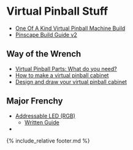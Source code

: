 # Virtual Pinball Stuff

* [One Of A Kind Virtual Pinball Machine Build](https://www.youtube.com/watch?v=0x4MEbPSIqw)
* [Pinscape Build Guide v2](http://mjrnet.org/pinscape/BuildGuideV2/BuildGuide.php)

## Way of the Wrench
* [Virtual Pinball Parts: What do you need?](https://www.youtube.com/watch?v=5Ftgomc1Wqs)
* [How to make a virtual pinball cabinet](https://www.youtube.com/watch?v=JCGUQQAC3vA)
* [Design and draw your virtual pinball cabinet](https://www.youtube.com/watch?v=APAG74I7g0M)

## Major Frenchy
* [Addressable LED (RGB)](https://www.youtube.com/watch?v=dWaGLqg5s50)
  * [Written Guide](https://majorfrenchy.ca/addressable-led/)
* []()


{% include_relative footer.md %}
